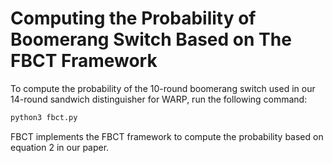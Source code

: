 # Computing the Probability of Boomerang Switch Based on The FBCT Framework

To compute the probability of the 10-round boomerang switch used in our 14-round sandwich distinguisher for WARP, run the following command:

```python
python3 fbct.py
```

FBCT implements the FBCT framework to compute the probability based on equation 2 in our paper.